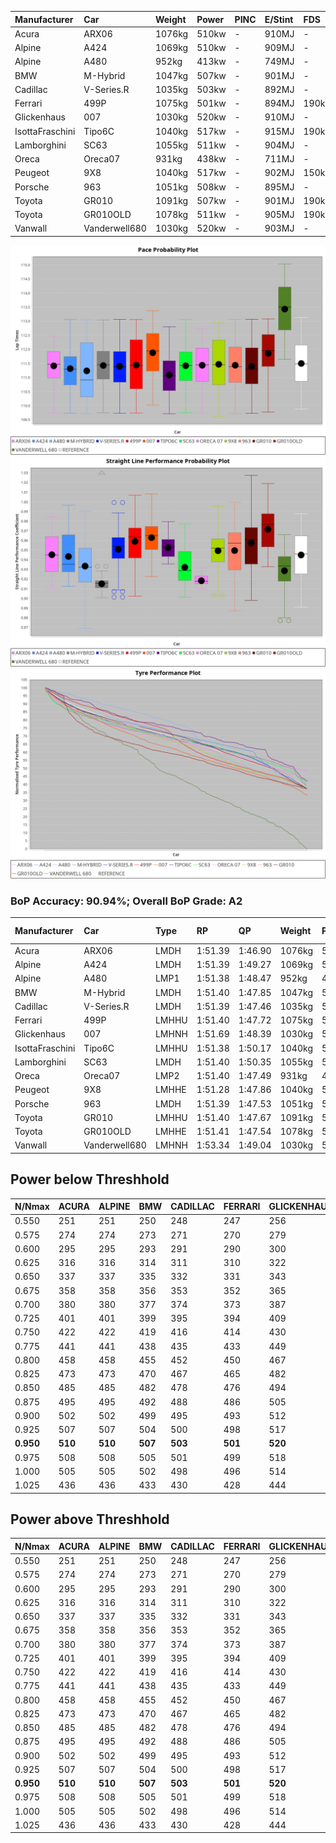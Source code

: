 |Manufacturer|Car|Weight|Power|PINC|E/Stint|FDS|
|:-|:-|:-|:-|:-|:-|:-|
|Acura|ARX06|1076kg|510kw|-|910MJ|-|
|Alpine|A424|1069kg|510kw|-|909MJ|-|
|Alpine|A480|952kg|413kw|-|749MJ|-|
|BMW|M-Hybrid|1047kg|507kw|-|901MJ|-|
|Cadillac|V-Series.R|1035kg|503kw|-|892MJ|-|
|Ferrari|499P|1075kg|501kw|-|894MJ|190kph|
|Glickenhaus|007|1030kg|520kw|-|910MJ|-|
|IsottaFraschini|Tipo6C|1040kg|517kw|-|915MJ|190kph|
|Lamborghini|SC63|1055kg|511kw|-|904MJ|-|
|Oreca|Oreca07|931kg|438kw|-|711MJ|-|
|Peugeot|9X8|1040kg|517kw|-|902MJ|150kph|
|Porsche|963|1051kg|508kw|-|895MJ|-|
|Toyota|GR010|1091kg|507kw|-|901MJ|190kph|
|Toyota|GR010OLD|1078kg|511kw|-|905MJ|190kph|
|Vanwall|Vanderwell680|1030kg|520kw|-|903MJ|-|

![PACECHART](./IMG/ACOMETHOD.png)
![STRAIGHTLINEPERFORMANCECHART](./IMG/ACOMETHOD_sp.png)
![TYREPERFORMANCECHART](./IMG/ACOMETHOD_tw.png)

### BoP Accuracy: 90.94%; Overall BoP Grade: A2
|Manufacturer|Car|Type|RP|QP|Weight|Power¹|Threshhold|PINC|Power²|E/Stint|AVG Vmax|FDS|RDLC|L/Stint|BOP-Grade|ModelAccuracy|ModelPoints|Match%|
|:-|:-|:-|:-|:-|:-|:-|:-|:-|:-|:-|:-|:-|:-|:-|:-|:-|:-|:-|
|Acura|ARX06|LMDH|1:51.39|1:46.90|1076kg|510kw|210.0kph|-|510kw|910MJ|282.32kph|-|0.98|33|+B2|100.00%|995|81.10%|
|Alpine|A424|LMDH|1:51.39|1:49.27|1069kg|510kw|210.0kph|-|510kw|909MJ|282.28kph|-|0.99|33|~A1|80.53%|517|100.00%|
|Alpine|A480|LMP1|1:51.38|1:48.47|952kg|413kw|210.0kph|-|413kw|749MJ|278.64kph|-|0.97|31|~A1|59.62%|840|100.00%|
|BMW|M-Hybrid|LMDH|1:51.40|1:47.85|1047kg|507kw|210.0kph|-|507kw|901MJ|279.57kph|-|1.02|33|~A1|98.60%|1690|95.67%|
|Cadillac|V-Series.R|LMDH|1:51.39|1:47.46|1035kg|503kw|210.0kph|-|503kw|892MJ|283.61kph|-|1.02|33|~A1|88.58%|2033|100.00%|
|Ferrari|499P|LMHHU|1:51.40|1:47.72|1075kg|501kw|210.0kph|-|501kw|894MJ|283.78kph|190kph|1.02|33|~A1|84.67%|2303|100.00%|
|Glickenhaus|007|LMHNH|1:51.69|1:48.39|1030kg|520kw|210.0kph|-|520kw|910MJ|287.23kph|-|0.96|33|~A1|96.64%|1639|100.00%|
|IsottaFraschini|Tipo6C|LMHHU|1:51.38|1:50.17|1040kg|517kw|210.0kph|-|517kw|915MJ|285.10kph|190kph|1.07|33|+B1|66.67%|96|89.42%|
|Lamborghini|SC63|LMDH|1:51.40|1:50.35|1055kg|511kw|210.0kph|-|511kw|904MJ|281.13kph|-|1.04|33|+B1|96.77%|419|89.95%|
|Oreca|Oreca07|LMP2|1:51.40|1:47.49|931kg|438kw|210.0kph|-|438kw|711MJ|280.27kph|-|0.96|31|+B2|100.00%|2206|83.51%|
|Peugeot|9X8|LMHHE|1:51.28|1:47.86|1040kg|517kw|210.0kph|-|517kw|902MJ|283.88kph|150kph|1.02|33|~A1|87.16%|2572|96.24%|
|Porsche|963|LMDH|1:51.39|1:47.53|1051kg|508kw|210.0kph|-|508kw|895MJ|283.66kph|-|1.01|33|~A1|93.05%|5740|98.65%|
|Toyota|GR010|LMHHU|1:51.40|1:47.67|1091kg|507kw|210.0kph|-|507kw|901MJ|283.44kph|190kph|1.00|33|~A1|90.17%|3255|100.00%|
|Toyota|GR010OLD|LMHHE|1:51.41|1:47.54|1078kg|511kw|210.0kph|-|511kw|905MJ|286.22kph|190kph|1.01|33|~A1|85.24%|1322|100.00%|
|Vanwall|Vanderwell680|LMHNH|1:53.34|1:49.04|1030kg|520kw|210.0kph|-|520kw|903MJ|281.35kph|-|1.01|33|+Ω1|91.33%|611|29.49%|

## Power below Threshhold
|N/Nmax|ACURA|ALPINE|BMW|CADILLAC|FERRARI|GLICKENHAUS|ISOTTAFRASCHINI|LAMBORGHINI|ORECA|PEUGEOT|PORSCHE|TOYOTA|TOYOTA|VANWALL|​|RPM|A480|
|:-|:-|:-|:-|:-|:-|:-|:-|:-|:-|:-|:-|:-|:-|:-|:-|:-|:-|
|0.550|251|251|250|248|247|256|255|252|216|255|250|250|252|256|​|--|-|
|0.575|274|274|273|271|270|279|278|275|235|278|273|273|275|279|​|--|-|
|0.600|295|295|293|291|290|300|298|295|253|298|293|293|295|300|​|--|-|
|0.625|316|316|314|311|310|322|320|316|271|320|314|314|316|322|​|--|-|
|0.650|337|337|335|332|331|343|341|337|289|341|335|335|337|343|​|--|-|
|0.675|358|358|356|353|352|365|363|359|308|363|357|356|359|365|​|--|-|
|0.700|380|380|377|374|373|387|385|380|326|385|378|377|380|387|​|--|-|
|0.725|401|401|399|395|394|409|407|402|344|407|399|399|402|409|​|--|-|
|0.750|422|422|419|416|414|430|427|422|362|427|420|419|422|430|​|--|-|
|0.775|441|441|438|435|433|449|446|441|378|446|439|438|441|449|​|5000|242|
|0.800|458|458|455|452|450|467|464|459|393|464|456|455|459|467|​|5500|286|
|0.825|473|473|470|467|465|482|479|474|406|479|471|470|474|482|​|6000|320|
|0.850|485|485|482|478|476|494|491|485|417|491|483|482|485|494|​|6500|361|
|0.875|495|495|492|488|486|505|502|496|425|502|493|492|496|505|​|7000|404|
|0.900|502|502|499|495|493|512|509|503|431|509|500|499|503|512|​|7500|414|
|0.925|507|507|504|500|498|517|514|508|435|514|505|504|508|517|​|8000|410|
|**0.950**|**510**|**510**|**507**|**503**|**501**|**520**|**517**|**511**|**438**|**517**|**508**|**507**|**511**|**520**|**​**|**8500**|**413**|
|0.975|508|508|505|501|499|518|515|509|437|515|506|505|509|518|​|9000|207|
|1.000|505|505|502|498|496|514|511|505|433|511|503|502|505|514|​|--|-|
|1.025|436|436|433|430|428|444|441|436|374|441|434|433|436|444|​|--|-|

## Power above Threshhold
|N/Nmax|ACURA|ALPINE|BMW|CADILLAC|FERRARI|GLICKENHAUS|ISOTTAFRASCHINI|LAMBORGHINI|ORECA|PEUGEOT|PORSCHE|TOYOTA|TOYOTA|VANWALL|​|RPM|A480|
|:-|:-|:-|:-|:-|:-|:-|:-|:-|:-|:-|:-|:-|:-|:-|:-|:-|:-|
|0.550|251|251|250|248|247|256|255|252|216|255|250|250|252|256|​|--|-|
|0.575|274|274|273|271|270|279|278|275|235|278|273|273|275|279|​|--|-|
|0.600|295|295|293|291|290|300|298|295|253|298|293|293|295|300|​|--|-|
|0.625|316|316|314|311|310|322|320|316|271|320|314|314|316|322|​|--|-|
|0.650|337|337|335|332|331|343|341|337|289|341|335|335|337|343|​|--|-|
|0.675|358|358|356|353|352|365|363|359|308|363|357|356|359|365|​|--|-|
|0.700|380|380|377|374|373|387|385|380|326|385|378|377|380|387|​|--|-|
|0.725|401|401|399|395|394|409|407|402|344|407|399|399|402|409|​|--|-|
|0.750|422|422|419|416|414|430|427|422|362|427|420|419|422|430|​|--|-|
|0.775|441|441|438|435|433|449|446|441|378|446|439|438|441|449|​|5000|242|
|0.800|458|458|455|452|450|467|464|459|393|464|456|455|459|467|​|5500|286|
|0.825|473|473|470|467|465|482|479|474|406|479|471|470|474|482|​|6000|320|
|0.850|485|485|482|478|476|494|491|485|417|491|483|482|485|494|​|6500|361|
|0.875|495|495|492|488|486|505|502|496|425|502|493|492|496|505|​|7000|404|
|0.900|502|502|499|495|493|512|509|503|431|509|500|499|503|512|​|7500|414|
|0.925|507|507|504|500|498|517|514|508|435|514|505|504|508|517|​|8000|410|
|**0.950**|**510**|**510**|**507**|**503**|**501**|**520**|**517**|**511**|**438**|**517**|**508**|**507**|**511**|**520**|**​**|**8500**|**413**|
|0.975|508|508|505|501|499|518|515|509|437|515|506|505|509|518|​|9000|207|
|1.000|505|505|502|498|496|514|511|505|433|511|503|502|505|514|​|--|-|
|1.025|436|436|433|430|428|444|441|436|374|441|434|433|436|444|​|--|-|
